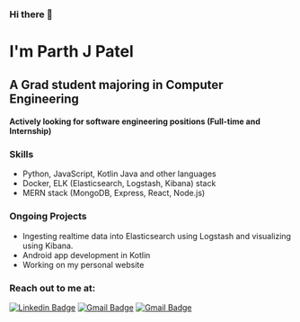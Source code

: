 ### Hi there 👋

I'm Parth J Patel
=============

## A Grad student majoring in Computer Engineering
####  Actively looking for software engineering positions (Full-time and Internship)

### Skills

- Python, JavaScript, Kotlin Java and other languages
- Docker, ELK (Elasticsearch, Logstash, Kibana) stack 
- MERN stack (MongoDB, Express, React, Node.js)

### Ongoing Projects

- Ingesting realtime data into Elasticsearch using Logstash and visualizing using Kibana.
- Android app development in Kotlin
- Working on my personal website

### Reach out to me at:
[![Linkedin Badge](https://img.shields.io/badge/-Parth-blue?style=flat-square&logo=Linkedin&logoColor=white&link=https://www.linkedin.com/in/parthjpatel99//)](https://www.linkedin.com/in/parthjpatel99//) [![Gmail Badge](https://img.shields.io/badge/-parth8199@gmail.com-c14438?style=flat-square&logo=Gmail&logoColor=white&link=mailto:parth8199@gmail.com)](mailto:parth8199@gmail.com) [![Gmail Badge](https://img.shields.io/badge/-parthjanakbhai.patel@stonybrook.edu-c14438?style=flat-square&logo=Gmail&logoColor=white&link=mailto:parthjanakbhai.patel@stonybrook.edu)](mailto:parthjanakbhai.patel@stonybrook.edu)

<!--
**rohitkg98/rohitkg98** is a ✨ _special_ ✨ repository because its `README.md` (this file) appears on your GitHub profile.
Here are some ideas to get you started:

- 🔭 I’m currently working on ...
- 🌱 I’m currently learning ...
- 👯 I’m looking to collaborate on ...
- 🤔 I’m looking for help with ...
- 💬 Ask me about ...
- 📫 How to reach me: ...
- 😄 Pronouns: ...
- ⚡ Fun fact: ...
-->
